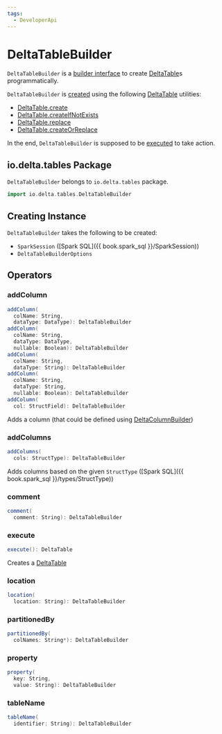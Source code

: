 ```yaml
---
tags:
  - DeveloperApi
---
```


# DeltaTableBuilder

`DeltaTableBuilder` is a [builder interface](#operators) to create [DeltaTable](DeltaTable.md)s programmatically.

`DeltaTableBuilder` is [created](#creating-instance) using the following [DeltaTable](DeltaTable.md) utilities:

* [DeltaTable.create](DeltaTable.md#create)
* [DeltaTable.createIfNotExists](DeltaTable.md#createIfNotExists)
* [DeltaTable.replace](DeltaTable.md#replace)
* [DeltaTable.createOrReplace](DeltaTable.md#createOrReplace)

In the end, `DeltaTableBuilder` is supposed to be [executed](#execute) to take action.

## io.delta.tables Package

`DeltaTableBuilder` belongs to `io.delta.tables` package.

```scala
import io.delta.tables.DeltaTableBuilder
```

## Creating Instance

`DeltaTableBuilder` takes the following to be created:

* <span id="spark"> `SparkSession` ([Spark SQL]({{ book.spark_sql }}/SparkSession))
* <span id="builderOption"> `DeltaTableBuilderOptions`

## Operators

### <span id="addColumn"> addColumn

```scala
addColumn(
  colName: String,
  dataType: DataType): DeltaTableBuilder
addColumn(
  colName: String,
  dataType: DataType,
  nullable: Boolean): DeltaTableBuilder
addColumn(
  colName: String,
  dataType: String): DeltaTableBuilder
addColumn(
  colName: String,
  dataType: String,
  nullable: Boolean): DeltaTableBuilder
addColumn(
  col: StructField): DeltaTableBuilder
```

Adds a column (that could be defined using [DeltaColumnBuilder](DeltaColumnBuilder.md))

### <span id="addColumns"> addColumns

```scala
addColumns(
  cols: StructType): DeltaTableBuilder
```

Adds columns based on the given `StructType` ([Spark SQL]({{ book.spark_sql }}/types/StructType))

### <span id="comment"> comment

```scala
comment(
  comment: String): DeltaTableBuilder
```

### <span id="execute"> execute

```scala
execute(): DeltaTable
```

Creates a [DeltaTable](DeltaTable.md)

### <span id="location"> location

```scala
location(
  location: String): DeltaTableBuilder
```

### <span id="partitionedBy"> partitionedBy

```scala
partitionedBy(
  colNames: String*): DeltaTableBuilder
```

### <span id="property"> property

```scala
property(
  key: String,
  value: String): DeltaTableBuilder
```

### <span id="tableName"> tableName

```scala
tableName(
  identifier: String): DeltaTableBuilder
```
